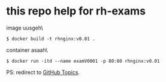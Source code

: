# this repo help for rh-exams

image uusgeh\
```
$ docker build -t rhnginx:v0.01 .
```

container asaah\
```
$ docker run -itd --name examV0001 -p 80:80 rhnginx:v0.01
```

PS: redirect to [GitHub Topics](https://github.com/topics/rhcsa-exam).
